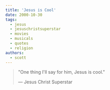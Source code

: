 ```yaml
---
title: 'Jesus is Cool'
date: 2000-10-30
tags:
  - jesus
  - jesuschristsuperstar
  - movies
  - musicals
  - quotes
  - religion
authors:
  - scott
---
```


> "One thing I'll say for him, Jesus is cool."
>
> — Jesus Christ Superstar
